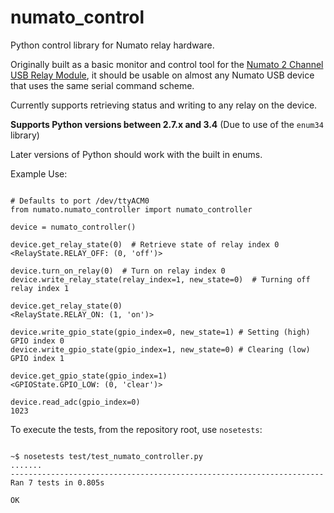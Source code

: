 # numato_control

Python control library for Numato relay hardware.

Originally built as a basic monitor and control tool for the
[Numato 2 Channel USB Relay Module](https://docs.numato.com/doc/2-channel-usb-relay-module/), it should be usable on almost any Numato USB device that uses
the same serial command scheme.

Currently supports retrieving status and writing to any relay on the device.

**Supports Python versions between 2.7.x and 3.4**
(Due to use of the `enum34` library)

Later versions of Python should work with the built in enums.

Example Use:

```

# Defaults to port /dev/ttyACM0
from numato.numato_controller import numato_controller

device = numato_controller()

device.get_relay_state(0)  # Retrieve state of relay index 0
<RelayState.RELAY_OFF: (0, 'off')>

device.turn_on_relay(0)  # Turn on relay index 0
device.write_relay_state(relay_index=1, new_state=0)  # Turning off relay index 1

device.get_relay_state(0)
<RelayState.RELAY_ON: (1, 'on')>

device.write_gpio_state(gpio_index=0, new_state=1) # Setting (high) GPIO index 0
device.write_gpio_state(gpio_index=1, new_state=0) # Clearing (low) GPIO index 1

device.get_gpio_state(gpio_index=1)
<GPIOState.GPIO_LOW: (0, 'clear')>

device.read_adc(gpio_index=0)
1023

```

To execute the tests, from the repository root, use `nosetests`:

```

~$ nosetests test/test_numato_controller.py
.......
----------------------------------------------------------------------
Ran 7 tests in 0.805s

OK

```
